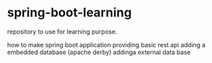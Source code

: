 # spring-boot-learning
repository to use for learning purpose.

how to make spring boot application
providing basic rest api 
adding a embedded database (apache derby)
addinga external data base
